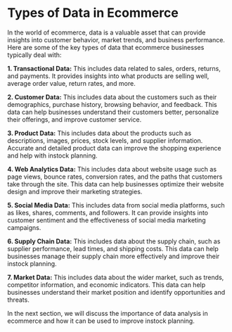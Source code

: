 # Types of Data in Ecommerce

In the world of ecommerce, data is a valuable asset that can provide insights into customer behavior, market trends, and business performance. Here are some of the key types of data that ecommerce businesses typically deal with:

**1. Transactional Data:** This includes data related to sales, orders, returns, and payments. It provides insights into what products are selling well, average order value, return rates, and more.

**2. Customer Data:** This includes data about the customers such as their demographics, purchase history, browsing behavior, and feedback. This data can help businesses understand their customers better, personalize their offerings, and improve customer service.

**3. Product Data:** This includes data about the products such as descriptions, images, prices, stock levels, and supplier information. Accurate and detailed product data can improve the shopping experience and help with instock planning.

**4. Web Analytics Data:** This includes data about website usage such as page views, bounce rates, conversion rates, and the paths that customers take through the site. This data can help businesses optimize their website design and improve their marketing strategies.

**5. Social Media Data:** This includes data from social media platforms, such as likes, shares, comments, and followers. It can provide insights into customer sentiment and the effectiveness of social media marketing campaigns.

**6. Supply Chain Data:** This includes data about the supply chain, such as supplier performance, lead times, and shipping costs. This data can help businesses manage their supply chain more effectively and improve their instock planning.

**7. Market Data:** This includes data about the wider market, such as trends, competitor information, and economic indicators. This data can help businesses understand their market position and identify opportunities and threats.

In the next section, we will discuss the importance of data analysis in ecommerce and how it can be used to improve instock planning.
